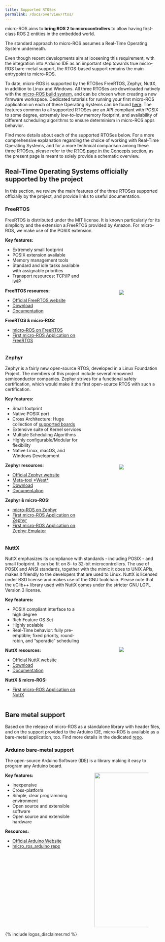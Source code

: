 ```yaml
---
title: Supported RTOSes
permalink: /docs/overview/rtos/
---
```


<style>
.rtoscontainer {
  height: auto;
  display: flex;
  flex-direction: row;
  justify-content: flex-start;
  flex-wrap: wrap;
}

.rtositem_image {
  width: 50%;
  display: flex;
  align-items: center;
  justify-content: center;
}

.rtositem_description {
  width: 50%;  
}

.rtositem_image img {
    max-width: 70%;
}
</style>

micro-ROS aims to **bring ROS 2 to microcontrollers** to allow having first-class ROS 2 entities in the embedded world.

The standard approach to micro-ROS assumes a Real-Time Operating System underneath.

Even though recent developments aim at loosening this requirement, with the integration into Arduino IDE as an important step towards true micro-ROS bare-metal support, the RTOS-based support remains the main entrypoint to micro-ROS.

To date, micro-ROS is supported by the RTOSes FreeRTOS, Zephyr, NuttX, in addition to Linux and Windows. 
All three RTOSes are downloaded natively with the [micro-ROS build system](https://github.com/micro-ROS/micro_ros_setup), and can be chosen when creating
a new firmware workspace.
Dedicated tutorials for running your first micro-ROS application on each of these Operating Systems can be found [here](https://micro-ros.github.io/docs/tutorials/firststeps/first_application_rtos/).
The features common to all supported RTOSes are an API compliant with POSIX to some degree, extremely low-to-low memory footprint, and availability of different scheduling algorithms to ensure determinism in micro-ROS apps behavior.

Find more details about each of the supported RTOSes below.
For a more comprehensive explanation regarding the choice of working with Real-Time Operating Systems, and for a more technical comparison among these three RTOSes, please refer to the [RTOS page in the Concepts section](https://micro-ros.github.io/docs/concepts/rtos/), as the present page is meant to solely provide a schematic overview.


## Real-Time Operating Systems officially supported by the project

In this section, we review the main features of the three RTOSes supported officially by the project, and provide links to useful documentation.

### **FreeRTOS**

FreeRTOS is distributed under the MIT license. It is known particularly for its simplicity and the extension a:FreeRTOS provided by Amazon. For micro-ROS, we make use of the POSIX extension.

<div class="rtoscontainer">
  <div class="rtositem_description">
    <div>
        <b>Key features:</b>
        <ul>
            <li>Extremely small footprint</li>
            <li>POSIX extension available</li>
            <li>Memory management tools</li>
            <li>Standard and idle tasks available with assignable priorities</li>
            <li>Transport resources: TCP/IP and lwIP</li>
        </ul>  
        <b>FreeRTOS resources:</b>
        <ul>
            <li><a href="https://www.freertos.org/">Official FreeRTOS website</a></li>
            <li><a href="https://www.freertos.org/a00104.html">Download</a></li>
            <li><a href="https://www.freertos.org/Documentation/RTOS_book.html">Documentation</a></li>
        </ul>
        <b>FreeRTOS & micro-ROS:</b>
        <ul>
            <li><a href="https://www.freertos.org/2020/09/micro-ros-on-freertos.html">micro-ROS on FreeRTOS</a></li>
            <li><a href="https://micro-ros.github.io/docs/tutorials/firststeps/first_application_rtos/freertos/">First micro-ROS Application on FreeRTOS</a></li>
        </ul>    
    </div>
  </div>

  <div class="rtositem_image">
    <img src="https://upload.wikimedia.org/wikipedia/commons/4/4e/Logo_freeRTOS.png">
  </div>
</div>

### **Zephyr**

Zephyr is a fairly new open-source RTOS, developed in a Linux Foundation Project. The members of this project include several renowned semiconductor companies. Zephyr strives for a functional safety certification, which would make it the first open-source RTOS with such a certification.

<div class="rtoscontainer">
  <div class="rtositem_description">
    <div>
        <b>Key features:</b>
        <ul>
            <li>Small footprint</li>
            <li>Native POSIX port</li>
            <li>Cross Architecture: Huge collection of <a href="https://docs.zephyrproject.org/latest/boards/index.html">supported boards</a></li>
            <li>Extensive suite of Kernel services</li>
            <li>Multiple Scheduling Algorithms</li>
            <li>Highly configurable/Modular for flexibility</li>
            <li>Native Linux, macOS, and Windows Development</li>
        </ul>  
        <b>Zephyr resources:</b>
        <ul>
            <li><a href="https://www.zephyrproject.org/">Official Zephyr website</a></li>
            <li><a href="https://docs.zephyrproject.org/latest/guides/west/">Meta-tool *West*</a></li>
            <li><a href="https://github.com/zephyrproject-rtos/zephyr">Download</a></li>
            <li><a href="https://docs.zephyrproject.org/latest/">Documentation</a></li>
        </ul>
        <b>Zephyr & micro-ROS:</b>
        <ul>
            <li><a href="https://www.zephyrproject.org/micro-ros-a-member-of-the-zephyr-project-and-integrated-into-the-zephyr-build-system-as-a-module/">micro-ROS on Zephyr</a></li>
            <li><a href="https://micro-ros.github.io/docs/tutorials/firststeps/first_application_rtos/zephyr/">First micro-ROS Application on Zephyr</a></li>
            <li><a href="https://micro-ros.github.io/docs/tutorials/advanced/zephyr_emulator/">First micro-ROS Application on Zephyr Emulator</a></li>
        </ul>
    </div>
  </div>

  <div class="rtositem_image">
    <img src="https://upload.wikimedia.org/wikipedia/commons/2/2d/Zephyr-logo.png">
  </div>
</div>

### **NuttX**

NuttX emphasizes its compliance with standards - including POSIX - and small footprint. It can be fit on 8- to 32-bit microcontrollers. The use of POSIX and ANSI standards, together with the mimic it does to UNIX APIs, makes it friendly to the developers that are used to Linux. NuttX is licensed under BSD license and makes use of the GNU toolchain. Please note that the uClib++ library used with NuttX comes under the stricter GNU LGPL Version 3 license.

<div class="rtoscontainer">
  <div class="rtositem_description">
    <div>
        <b>Key features:</b>
        <ul>
            <li>POSIX compliant interface to a high degree</li>
            <li>Rich Feature OS Set</li>
            <li>Highly scalable</li>
            <li>Real-Time behavior: fully pre-emptible; fixed priority, round-robin, and “sporadic” scheduling</li>
        </ul>  
        <b>NuttX resources:</b>
        <ul>
            <li><a href="https://nuttx.apache.org/">Official NuttX website</a></li>
            <li><a href="https://nuttx.apache.org/download/">Download</a></li>
            <li><a href="https://cwiki.apache.org/confluence/display/NUTTX/Nuttx">Documentation</a></li>
        </ul>
        <b>NuttX & micro-ROS:</b>
        <ul>
            <li><a href="https://micro-ros.github.io/docs/tutorials/firststeps/first_application_rtos/nuttx/">First micro-ROS Application on NuttX</a></li>
        </ul>
    </div>
  </div>

  <div class="rtositem_image">
    <img src="https://upload.wikimedia.org/wikipedia/commons/b/b0/NuttX_logo.png">
  </div>
</div>

## Bare metal support

Based on the release of micro-ROS as a standalone library with header files, and on the support provided to the Arduino IDE, micro-ROS is available as a bare-metal application, too.
Find more details in the dedicated [repo](https://github.com/micro-ROS/micro_ros_arduino).

### **Arduino bare-metal support**

The open-source Arduino Software (IDE) is a library making it easy to program any Arduino board.

<div class="rtoscontainer">
  <div class="rtositem_description">
    <div>
        <b>Key features:</b>
        <ul>
            <li>Inexpensive</li>
            <li>Cross-platform</li>
            <li>Simple, clear programming environment</li>
            <li>Open source and extensible software</li>
            <li>Open source and extensible hardware</li>
        </ul>
        <b>Resources:</b>
        <ul>
            <li><a href="https://www.arduino.cc/">Official Arduino Website</a></li>
            <li><a href="https://github.com/micro-ROS/micro_ros_arduino">micro_ros_arduino repo</a></li>
        </ul>    
    </div>
  </div>

  <div class="rtositem_image">
    <img src="https://upload.wikimedia.org/wikipedia/commons/thumb/8/87/Arduino_Logo.svg/720px-Arduino_Logo.svg.png" width="500">
  </div>
</div>

{% include logos_disclaimer.md %}
